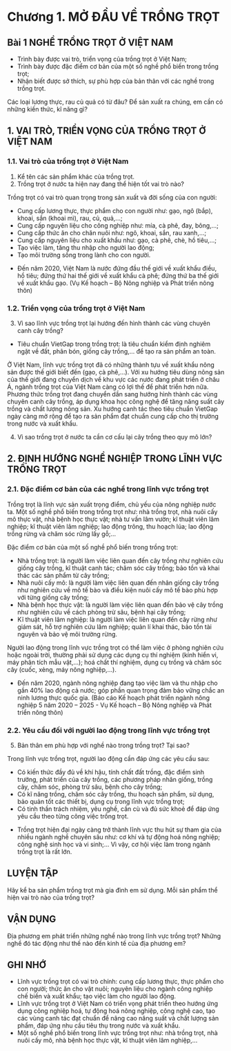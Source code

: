# Chương 1. MỞ ĐẦU VỀ TRỒNG TRỌT

## Bài 1 NGHỀ TRỒNG TRỌT Ở VIỆT NAM

- Trình bày được vai trò, triển vọng của trồng trọt ở Việt Nam;
- Trình bày được đặc điểm cơ bản của một số nghề phổ biến trong trồng trọt;
- Nhận biết được sở thích, sự phù hợp của bản thân với các nghề trong trồng trọt.

Các loại lương thực, rau củ quả có từ đâu? Để sản xuất ra chúng, em cần có những kiến thức, kĩ năng gì?

## 1. VAI TRÒ, TRIỂN VỌNG CỦA TRỒNG TRỌT Ở VIỆT NAM

### 1.1. Vai trò của trồng trọt ở Việt Nam

1. Kể tên các sản phẩm khác của trồng trọt.
2. Trồng trọt ở nước ta hiện nay đang thể hiện tốt vai trò nào?

Trồng trọt có vai trò quan trọng trong sản xuất và đời sống của con người:
- Cung cấp lương thực, thực phẩm cho con người như: gạo, ngô (bắp), khoai, sắn (khoai mì), rau, củ, quả,...;
- Cung cấp nguyên liệu cho công nghiệp như: mía, cà phê, đay, bông,...;
- Cung cấp thức ăn cho chăn nuôi như: ngô, khoai, sắn, rau xanh,...;
- Cung cấp nguyên liệu cho xuất khẩu như: gạo, cà phê, chè, hồ tiêu,...;
- Tạo việc làm, tăng thu nhập cho người lao động;
- Tạo môi trường sống trong lành cho con người.

+ Đến năm 2020, Việt Nam là nước đứng đầu thế giới về xuất khẩu điều, hồ tiêu; đứng thứ hai thế giới về xuất khẩu cà phê; đứng thứ ba thế giới về xuất khẩu gạo.
(Vụ Kế hoạch – Bộ Nông nghiệp và Phát triển nông thôn)

### 1.2. Triển vọng của trồng trọt ở Việt Nam

3. Vì sao lĩnh vực trồng trọt lại hướng đến hình thành các vùng chuyên canh cây trồng?

+ Tiêu chuẩn VietGap trong trồng trọt: là tiêu chuẩn kiểm định nghiêm ngặt về đất, phân bón, giống cây trồng,... để tạo ra sản phẩm an toàn.

Ở Việt Nam, lĩnh vực trồng trọt đã có những thành tựu về xuất khẩu nông sản được thế giới biết đến (gạo, cà phê,...). Với xu hướng tiêu dùng nông sản của thế giới đang chuyển dịch về khu vực các nước đang phát triển ở châu Á, ngành trồng trọt của Việt Nam càng có lợi thế để phát triển hơn nữa. Phương thức trồng trọt đang chuyển dần sang hướng hình thành các vùng chuyên canh cây trồng, áp dụng khoa học công nghệ để tăng năng suất cây trồng và chất lượng nông sản. Xu hướng canh tác theo tiêu chuẩn VietGap ngày càng mở rộng để tạo ra sản phẩm đạt chuẩn cung cấp cho thị trường trong nước và xuất khẩu.

4. Vì sao trồng trọt ở nước ta cần cơ cấu lại cây trồng theo quy mô lớn?

## 2. ĐỊNH HƯỚNG NGHỀ NGHIỆP TRONG LĨNH VỰC TRỒNG TRỌT

### 2.1. Đặc điểm cơ bản của các nghề trong lĩnh vực trồng trọt

Trồng trọt là lĩnh vực sản xuất trọng điểm, chủ yếu của nông nghiệp nước ta. Một số nghề phổ biến trong trồng trọt như: nhà trồng trọt, nhà nuôi cấy mô thực vật, nhà bệnh học thực vật; nhà tư vấn lâm vườn; kĩ thuật viên lâm nghiệp; kĩ thuật viên lâm nghiệp; lao động trông, thu hoạch lúa; lao động trồng rừng và chăm sóc rừng lấy gỗ;...

Đặc điểm cơ bản của một số nghề phổ biến trong trồng trọt:
- Nhà trồng trọt: là người làm việc liên quan đến cây trồng như nghiên cứu giống cây trồng, kĩ thuật canh tác; chăm sóc cây trồng; bảo tồn và khai thác các sản phẩm từ cây trồng;
- Nhà nuôi cấy mô: là người làm việc liên quan đến nhân giống cây trồng như nghiên cứu về mô tế bào và điều kiện nuôi cấy mô tế bào phù hợp với từng giống cây trồng;
- Nhà bệnh học thực vật: là người làm việc liên quan đến bảo vệ cây trồng như nghiên cứu về cách phòng trừ sâu, bệnh hại cây trồng;
- Kĩ thuật viên lâm nghiệp: là người làm việc liên quan đến cây rừng như giám sát, hỗ trợ nghiên cứu lâm nghiệp; quản lí khai thác, bảo tồn tài nguyên và bảo vệ môi trường rừng.

Người lao động trong lĩnh vực trồng trọt có thể làm việc ở phòng nghiên cứu hoặc ngoài trời, thường phải sử dụng các dụng cụ thí nghiệm (kính hiển vi, máy phân tích mẫu vật,...); hoá chất thí nghiệm, dụng cụ trồng và chăm sóc cây (cuốc, xẻng, máy nông nghiệp,...).

+ Đến năm 2020, ngành nông nghiệp đang tạo việc làm và thu nhập cho gần 40% lao động cả nước; góp phần quan trọng đảm bảo vững chắc an ninh lương thực quốc gia.
(Báo cáo Kế hoạch phát triển ngành nông nghiệp 5 năm 2020 – 2025 - Vụ Kế hoạch – Bộ Nông nghiệp và Phát triển nông thôn)

### 2.2. Yêu cầu đối với người lao động trong lĩnh vực trồng trọt

5. Bản thân em phù hợp với nghề nào trong trồng trọt? Tại sao?

Trong lĩnh vực trồng trọt, người lao động cần đáp ứng các yêu cầu sau:
- Có kiến thức đầy đủ về khí hậu, tính chất đất trồng, đặc điểm sinh trưởng, phát triển của cây trồng, các phương pháp nhân giống, trồng cây, chăm sóc, phòng trừ sâu, bệnh cho cây trồng;
- Có kĩ năng trồng, chăm sóc cây trồng, thu hoạch sản phẩm, sử dụng, bảo quản tốt các thiết bị, dụng cụ trong lĩnh vực trồng trọt;
- Có tinh thần trách nhiệm, yêu nghề, cần cù và đủ sức khoẻ để đáp ứng yêu cầu theo từng công việc trồng trọt.

+ Trồng trọt hiện đại ngày càng trở thành lĩnh vực thu hút sự tham gia của nhiều ngành nghề chuyên sâu như: cơ khí và tự động hoá nông nghiệp; công nghệ sinh học và vi sinh;... Vì vậy, cơ hội việc làm trong ngành trồng trọt là rất lớn.

## LUYỆN TẬP

Hãy kể ba sản phẩm trồng trọt mà gia đình em sử dụng. Mỗi sản phẩm thể hiện vai trò nào của trồng trọt?

## VẬN DỤNG

Địa phương em phát triển những nghề nào trong lĩnh vực trồng trọt? Những nghề đó tác động như thế nào đến kinh tế của địa phương em?

## GHI NHỚ

- Lĩnh vực trồng trọt có vai trò chính: cung cấp lương thực, thực phẩm cho con người; thức ăn cho vật nuôi; nguyên liệu cho ngành công nghiệp chế biến và xuất khẩu; tạo việc làm cho người lao động.
- Lĩnh vực trồng trọt ở Việt Nam có triển vọng phát triển theo hướng ứng dụng công nghiệp hoá, tự động hoá nông nghiệp, công nghệ cao, tạo các vùng canh tác đạt chuẩn để nâng cao năng suất và chất lượng sản phẩm, đáp ứng nhu cầu tiêu thụ trong nước và xuất khẩu.
- Một số nghề phổ biến trong lĩnh vực trồng trọt như: nhà trồng trọt, nhà nuôi cấy mô, nhà bệnh học thực vật, kĩ thuật viên lâm nghiệp,...
